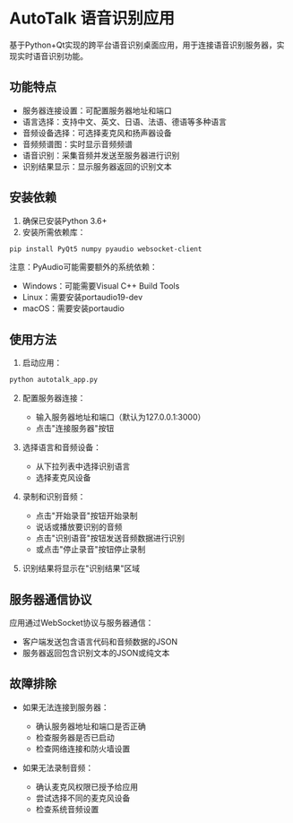 # AutoTalk 语音识别应用

基于Python+Qt实现的跨平台语音识别桌面应用，用于连接语音识别服务器，实现实时语音识别功能。

## 功能特点

- 服务器连接设置：可配置服务器地址和端口
- 语言选择：支持中文、英文、日语、法语、德语等多种语言
- 音频设备选择：可选择麦克风和扬声器设备
- 音频频谱图：实时显示音频频谱
- 语音识别：采集音频并发送至服务器进行识别
- 识别结果显示：显示服务器返回的识别文本

## 安装依赖

1. 确保已安装Python 3.6+
2. 安装所需依赖库：

```bash
pip install PyQt5 numpy pyaudio websocket-client
```

注意：PyAudio可能需要额外的系统依赖：
- Windows：可能需要Visual C++ Build Tools
- Linux：需要安装portaudio19-dev
- macOS：需要安装portaudio

## 使用方法

1. 启动应用：

```bash
python autotalk_app.py
```

2. 配置服务器连接：
   - 输入服务器地址和端口（默认为127.0.0.1:3000）
   - 点击"连接服务器"按钮

3. 选择语言和音频设备：
   - 从下拉列表中选择识别语言
   - 选择麦克风设备

4. 录制和识别音频：
   - 点击"开始录音"按钮开始录制
   - 说话或播放要识别的音频
   - 点击"识别语音"按钮发送音频数据进行识别
   - 或点击"停止录音"按钮停止录制

5. 识别结果将显示在"识别结果"区域

## 服务器通信协议

应用通过WebSocket协议与服务器通信：
- 客户端发送包含语言代码和音频数据的JSON
- 服务器返回包含识别文本的JSON或纯文本

## 故障排除

- 如果无法连接到服务器：
  - 确认服务器地址和端口是否正确
  - 检查服务器是否已启动
  - 检查网络连接和防火墙设置

- 如果无法录制音频：
  - 确认麦克风权限已授予给应用
  - 尝试选择不同的麦克风设备
  - 检查系统音频设置 